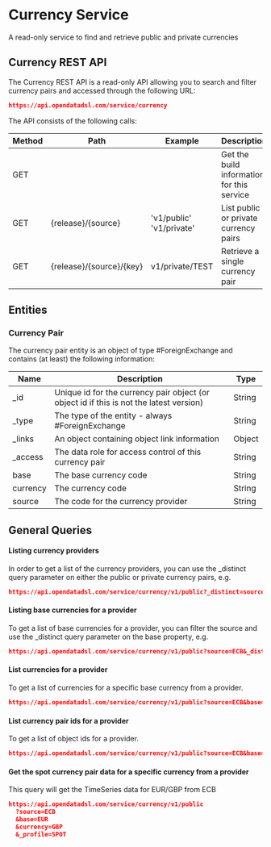 Currency Service
================

A read-only service to find and retrieve public and private currencies

## Currency REST API

The Currency REST API is a read-only API allowing you to search and filter currency pairs and accessed through the following URL:
```json
https://api.opendatadsl.com/service/currency
```

The API consists of the following calls:

|**Method**|**Path**|**Example**|**Description**|
|-|-|-|-|
|GET|||Get the build information for this service|
|GET|{release}/{source}|'v1/public' 'v1/private'|List public or private currency pairs|
|GET|{release}/{source}/{key}|v1/private/TEST|Retrieve a single currency pair|

## Entities

### Currency Pair

The currency pair entity is an object of type #ForeignExchange and contains (at least) the following information:

|**Name**|**Description**|**Type**|
|-|-|-|
|_id|Unique id for the currency pair object (or object id if this is not the latest version)|String|
|_type|The type of the entity - always #ForeignExchange|String|
|_links|An object containing object link information|Object|
|_access|The data role for access control of this currency pair|String|
|base|The base currency code|String|
|currency|The currency code|String|
|source|The code for the currency provider|String|

## General Queries

#### Listing currency providers

In order to get a list of the currency providers, you can use the _distinct query parameter on either the public or private currency pairs, e.g.
```json
https://api.opendatadsl.com/service/currency/v1/public?_distinct=source
```

#### Listing base currencies for a provider

To get a list of base currencies for a provider, you can filter the source and use the _distinct query parameter on the base property, e.g.
```json
https://api.opendatadsl.com/service/currency/v1/public?source=ECB&_distinct=base
```
#### List currencies for a provider

To get a list of currencies for a specific base currency from a provider.
```json
https://api.opendatadsl.com/service/currency/v1/public?source=ECB&base=EUR&_distinct=currency
```

#### List currency pair ids for a provider

To get a list of object ids for a provider.
```json
https://api.opendatadsl.com/service/currency/v1/public?source=ECB&base=EUR&\_distinct=\_id
```

#### Get the spot currency pair data for a specific currency from a provider

This query will get the TimeSeries data for EUR/GBP from ECB
```json
https://api.opendatadsl.com/service/currency/v1/public
  ?source=ECB
  &base=EUR
  &currency=GBP
  &_profile=SPOT
```
